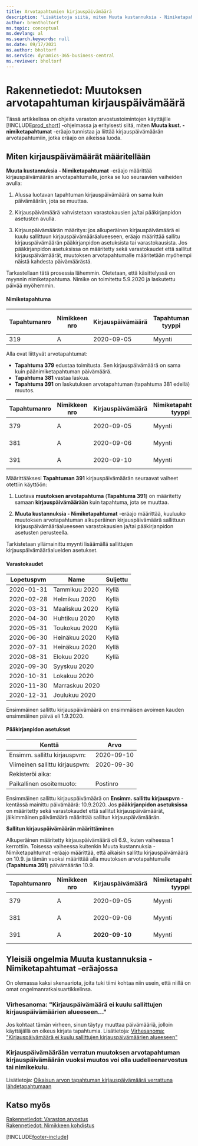 ```yaml
---
title: Arvotapahtumien kirjauspäivämäärä
description: 'Lisätietoja siitä, miten Muuta kustannuksia - Nimiketapahtumat -eräajo tunnistaa ja määrittää niiden arvotapahtumien kirjauspäivämäärän, joita eräajo on luomassa.'
author: brentholtorf
ms.topic: conceptual
ms.devlang: al
ms.search.keywords: null
ms.date: 09/17/2021
ms.author: bholtorf
ms.service: dynamics-365-business-central
ms.reviewer: bholtorf
---
```

# Rakennetiedot: Muutoksen arvotapahtuman kirjauspäivämäärä

Tässä artikkelissa on ohjeita varaston arvostustoimintojen käyttäjille [!INCLUDE[prod_short](includes/prod_short.md)] -ohjelmassa ja erityisesti siitä, miten **Muuta kust. - nimiketapahtumat** -eräajo tunnistaa ja liittää kirjauspäivämäärän arvotapahtumiin, jotka eräajo on aikeissa luoda.

## Miten kirjauspäivämäärät määritellään

**Muuta kustannuksia - Nimiketapahtumat** -eräajo määrittää kirjauspäivämäärän arvotapahtumalle, jonka se luo seuraavien vaiheiden avulla:  

1. Alussa luotavan tapahtuman kirjauspäivämäärä on sama kuin päivämäärän, jota se muuttaa.  

2. Kirjauspäivämäärä vahvistetaan varastokausien ja/tai pääkirjanpidon asetusten avulla.  

3. Kirjauspäivämäärän määritys: jos alkuperäinen kirjauspäivämäärä ei kuulu sallittuun kirjauspäivämääräalueeseen, eräajo määrittää sallitu kirjauspäivämäärän pääkirjanpidon asetuksista tai varastokausista. Jos pääkirjanpidon asetuksissa on määritetty sekä varastokaudet että sallitut kirjauspäivämäärät, muutoksen arvotapahtumalle määritetään myöhempi näistä kahdesta päivämäärästä.  

Tarkastellaan tätä prosessia lähemmin. Oletetaan, että käsittelyssä on myynnin nimiketapahtuma. Nimike on toimitettu 5.9.2020 ja laskutettu päivää myöhemmin.  

#### Nimiketapahtuma

|Tapahtumanro  |Nimikkeen nro  |Kirjauspäivämäärä  |Tapahtuman tyyppi  | Asiakirjanumero |Sijaintikoodi   |määrä  |Kustannussumma (Tod.)  |Laskutettu määrä  |Jäljellä oleva määrä  |
|---------|---------|---------|---------|---------|---------|---------|---------|---------|---------|
|319     |A         |2020-09-05     |  Myynti       |102033     |  Sininen       | -1    |    -11     |-1     |    0     |

Alla ovat liittyvät arvotapahtumat:

- **Tapahtuma 379** edustaa toimitusta. Sen kirjauspäivämäärä on sama kuin päänimiketapahtuman päivämäärä.  
- **Tapahtuma 381** vastaa laskua.  
- **Tapahtuma 391** on laskutuksen arvotapahtuman (tapahtuma 381 edellä) muutos.  

|Tapahtumanro  |Nimikkeen nro  |Kirjauspäivämäärä  |Nimiketapahtuman tyyppi  |Tapahtuman tyyppi  |Asiakirjanumero  |Nimiketapahtuman nro  |Sijaintikoodi   |Nimiketapahtumien määrä  |Laskutettu määrä  |Kustannussumma (Tod.)  |Kustannussumma (oletettu)  |Muutos  |Kohdistetaan tapahtumaan  |Lähdekoodi  |
|---------|---------|---------|---------|---------|---------|---------|---------|---------|---------|--------|---------|---------|---------|---------|
|379     |  A       |    2020-09-05     |    Myynti     | Välitön kustannus   | 102033        |319     | Sininen        | -1       |0         |  0       |     -10   |Ei   |0    |Myynti          |
|381     |  A       |    2020-09-06     |    Myynti     | Välitön kustannus   | 103022        |319     | Sininen        |  0       |-1        |-10       |    10     | Ei  |0      |       Myynti   |
|391     |  A       |    2020-09-10     |    Myynti     | Välitön kustannus   | 103022        |319     | Sininen        |  0       |0         |-1        |    0     |Kyllä   |    181   | VARMUUTOS   |

Määrittääksesi **Tapahtuman 391** kirjauspäivämäärän seuraavat vaiheet otettiin käyttöön:

1. Luotava **muutoksen arvotapahtuma** (**Tapahtuma 391**) on määritetty samaan **kirjauspäivämäärään** kuin tapahtuma, jota se muuttaa.

2. **Muuta kustannuksia - Nimiketapahtumat** -eräajo määrittää, kuuluuko muutoksen arvotapahtuman alkuperäinen kirjauspäivämäärä sallittuun kirjauspäivämääräalueeseen varastokausien ja/tai pääkirjanpidon asetusten perusteella.  

Tarkistetaan yllämainittu myynti lisäämällä sallittujen kirjauspäivämääräalueiden asetukset.  
  
#### Varastokaudet

|Lopetuspvm  |Name  |Suljettu  |
|---------|---------|---------|
|2020-01-31     |Tammikuu 2020      |  Kyllä    |
|2020-02-28     |Helmikuu 2020     |  Kyllä    |
|2020-03-31     |Maaliskuu 2020        |  Kyllä    |
|2020-04-30     |Huhtikuu 2020        |  Kyllä    |
|2020-05-31     |Toukokuu 2020        |  Kyllä    |
|2020-06-30     |Heinäkuu 2020       |  Kyllä    |
|2020-07-31     |Heinäkuu 2020        |  Kyllä    |
|2020-08-31     |Elokuu 2020     |  Kyllä    |
|2020-09-30     |Syyskuu 2020  |         |
|2020-10-31     |Lokakuu 2020    |         |
|2020-11-30     |Marraskuu 2020   |         |
|2020-12-31     |Joulukuu 2020   |         |

Ensimmäinen sallittu kirjauspäivämäärä on ensimmäisen avoimen kauden ensimmäinen päivä eli 1.9.2020.  

#### Pääkirjanpidon asetukset

|Kenttä|Arvo  |
|---------|---------|
|Ensimm. sallittu kirjauspvm:  |  2020-09-10      |
|Viimeinen sallittu kirjauspvm:    |  2020-09-30      |
|Rekisteröi aika:       |         |
|Paikallinen osoitemuoto:|   Postinro      |  

Ensimmäinen sallittu kirjauspäivämäärä on **Ensimm. sallittu kirjauspvm** -kentässä mainittu päivämäärä: 10.9.2020. Jos **pääkirjanpidon asetuksissa** on määritetty sekä varastokaudet että sallitut kirjauspäivämäärät, jälkimmäinen päivämäärä määrittää sallitun kirjauspäivämäärän.  

**Sallitun kirjauspäivämäärän määrittäminen**  

Alkuperäinen määritetty kirjauspäivämäärä oli 6.9., kuten vaiheessa 1 kerrottiin. Toisessa vaiheessa kuitenkin Muuta kustannuksia - Nimiketapahtumat -eräajo määrittää, että aikaisin sallittu kirjauspäivämäärä on 10.9. ja tämän vuoksi määrittää alla muutoksen arvotapahtumalle (**Tapahtuma 391**) päivämäärän 10.9.  


|Tapahtumanro  |Nimikkeen nro  |Kirjauspäivämäärä  |Nimiketapahtuman tyyppi  |Tapahtuman tyyppi  |Asiakirjanumero  |Nimiketapahtuman nro  |Sijaintikoodi   |Nimiketapahtumien määrä  |Laskutettu määrä  |Kustannussumma (Tod.)  |Kustannussumma (oletettu)  |Muutos  |Kohdistetaan tapahtumaan  |Lähdekoodi  |
|---------|---------|---------|---------|---------|---------|---------|---------|---------|---------|---------|---------|---------|---------|---------|
|379     |  A       |    2020-09-05     |    Myynti     | Välitön kustannus   | 102033        |319     | Sininen        | -1       |0         |  0       |     -10   |Ei   |0    |Myynti          |
|381     |  A       |    2020-09-06     |    Myynti     | Välitön kustannus   | 103022        |319     | Sininen        |  0       |-1        |-10       |    10     | Ei  |0      |       Myynti   |
|391     |  A       |    **2020-09-10**     |    Myynti     | Välitön kustannus   | 103022        |319     | Sininen        |  0       |0         |-1        |    0     |Kyllä   |    181   | VARMUUTOS   |

## Yleisiä ongelmia Muuta kustannuksia - Nimiketapahtumat -eräajossa

On olemassa kaksi skenaariota, joita tuki tiimi kohtaa niin usein, että niillä on omat ongelmanratkaisuartikkelinsa.

### Virhesanoma: "Kirjauspäivämäärä ei kuulu sallittujen kirjauspäivämäärien alueeseen..."

Jos kohtaat tämän virheen, sinun täytyy muuttaa päivämääriä, jolloin käyttäjällä on oikeus kirjata tapahtumia. Lisätietoja: [Virhesanoma: "Kirjauspäivämäärä ei kuulu sallittujen kirjauspäivämäärien alueeseen"](design-details-inventory-adjustment-value-entry-allowed-posting-dates.md)

### Kirjauspäivämäärään verratun muutoksen arvotapahtuman kirjauspäivämäärän vuoksi muutos voi olla uudelleenarvostus tai nimikekulu.

Lisätietoja: [Oikaisun arvon tapahtuman kirjauspäivämäärä verrattuna lähdetapahtumaan](design-details-inventory-adjustment-value-entry-source-entry.md)

## Katso myös  

[Rakennetiedot: Varaston arvostus](design-details-inventory-costing.md)  
[Rakennetiedot: Nimikkeen kohdistus](design-details-item-application.md)  

[!INCLUDE[footer-include](includes/footer-banner.md)]
